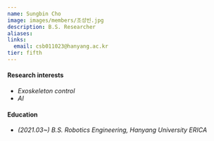 ```yaml
---
name: Sungbin Cho
image: images/members/조성빈.jpg
description: B.S. Researcher
aliases:
links:
  email: csb011023@hanyang.ac.kr
tier: fifth
---
```




#### **Research interests**
- *Exoskeleton control*
- *AI*


#### **Education**
- *(2021.03~) B.S. Robotics Engineering, Hanyang University ERICA*

